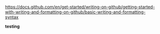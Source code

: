 https://docs.github.com/en/get-started/writing-on-github/getting-started-with-writing-and-formatting-on-github/basic-writing-and-formatting-syntax

**testing**
